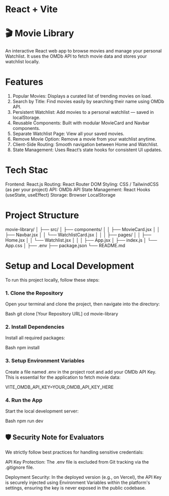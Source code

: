 # React + Vite
# 🎬 Movie Library
An interactive React web app to browse movies and manage your personal Watchlist.
It uses the OMDb API to fetch movie data and stores your watchlist locally.

 # Features
 1. Popular Movies: Displays a curated list of trending movies on load.
 2. Search by Title: Find movies easily by searching their name using OMDb API.
 3. Persistent Watchlist: Add movies to a personal watchlist — saved in localStorage.
 4. Reusable Components: Built with modular MovieCard and Navbar components.
 5. Separate Watchlist Page: View all your saved movies.
 6. Remove Movie Option: Remove a movie from your watchlist anytime.
 7. Client-Side Routing: Smooth navigation between Home and Watchlist.
 8. State Management: Uses React’s state hooks for consistent UI updates.
 
# Tech Stac
Frontend: React.js
Routing: React Router DOM
Styling: CSS / TailwindCSS (as per your project)
API: OMDb API
State Management: React Hooks (useState, useEffect)
Storage: Browser LocalStorage

# Project Structure
movie-library/
│
├── src/
│   ├── components/
│   │   ├── MovieCard.jsx
│   │   ├── Navbar.jsx
│   │   └── WatchlistCard.jsx
│   │
│   ├── pages/
│   │   ├── Home.jsx
│   │   └── Watchlist.jsx
│   │
│   ├── App.jsx
│   ├── index.js
│   └── App.css
│
├── .env
├── package.json
└── README.md

# Setup and Local Development
To run this project locally, follow these steps:

### 1. Clone the Repository
Open your terminal and clone the project, then navigate into the directory:

Bash
git clone [Your Repository URL]
cd movie-library

### 2. Install Dependencies
Install all required packages:

Bash
npm install

### 3. Setup Environment Variables
Create a file named .env in the project root and add your OMDb API Key. This is essential for the application to fetch movie data:

VITE_OMDB_API_KEY=YOUR_OMDB_API_KEY_HERE

### 4. Run the App
Start the local development server:

Bash
npm run dev

## 🛡️ Security Note for Evaluators
We strictly follow best practices for handling sensitive credentials:

API Key Protection: The .env file is excluded from Git tracking via the .gitignore file.

Deployment Security: In the deployed version (e.g., on Vercel), the API Key is securely injected using Environment Variables within the platform's settings, ensuring the key is never exposed in the public codebase.
